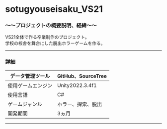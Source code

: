 # sotugyouseisaku_VS21

### ～～プロジェクトの概要説明、経緯～～  
VS21全体で作る卒業制作のプロジェクト。  
学校の校舎を舞台にした脱出ホラーゲームを作る。
___  

### 詳細  
| データ管理ツール | GitHub、SourceTree|
----|---- 
| 使用ゲームエンジン | Unity2022.3.4f1 |
| 使用言語 | C# |
|ゲームジャンル| ホラー、探索、脱出 |
|開発期間| 3ヵ月 |　　
---  
